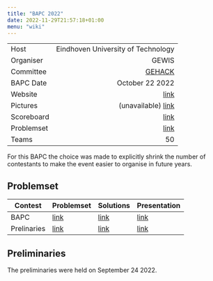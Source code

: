 ```yaml
---
title: "BAPC 2022"
date: 2022-11-29T21:57:18+01:00
menu: "wiki"
---
```


|            |                                    |
|------------|-----------------------------------:|
| Host       | Eindhoven University of Technology |
| Organiser  |                              GEWIS |
| Committee  |                    [GEHACK][email] |
| BAPC Date  |                    October 22 2022 | 
| Website    |                    [link][website] |
| Pictures   |       (unavailable) [link][photos] |
| Scoreboard |                 [link][scoreboard] |
| Problemset |                 [link][problemset] |
| Teams      |                                 50 |

For this BAPC the choice was made to explicitly shrink the number of contestants to make the event easier to organise in future years.

## Problemset
| Contest     | Problemset                                              | Solutions                                                       | Presentation                                             |
|-------------|---------------------------------------------------------|-----------------------------------------------------------------|----------------------------------------------------------|
| BAPC        | [link](https://2022.bapc.eu/bapc/problems.pdf)          | [link](https://chipcie.wisv.ch/archive/2022/bapc/solutions.zip) | [link](https://2022.bapc.eu/bapc/solutions.pdf)          |
| Prelinaries | [link](https://2022.bapc.eu/preliminaries/problems.pdf) | [link](https://chipcie.wisv.ch/archive/2022/dapc/solutions.zip) | [link](https://2022.bapc.eu/preliminaries/solutions.pdf) |

## Preliminaries
The preliminaries were held on September 24 2022.

[home]: index.md
[website]: https://2022.bapc.eu/
[email]: mailto:gehack@gewis.nl
[photos]: #
[scoreboard]: https://2022.bapc.eu/bapc/scoreboard/
[problemset]: https://2022.bapc.eu/bapc/problems.pdf
